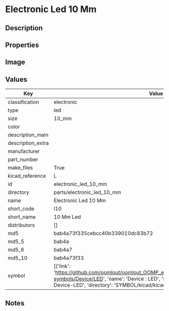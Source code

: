 # Electronic Led 10 Mm

## Description

## Properties


## Image


## Values

| Key | Value |
| --- | --- |
| classification | electronic |
| type | led |
| size | 10_mm |
| color |  |
| description_main |  |
| description_extra |  |
| manufacturer |  |
| part_number |  |
| make_files | True |
| kicad_reference | L |
| id | electronic_led_10_mm |
| directory | parts/electronic_led_10_mm |
| name | Electronic Led 10 Mm |
| short_code | l10 |
| short_name | 10 Mm Led |
| distributors | [] |
| md5 | bab4a73f335cebcc40b339010dc83b72 |
| md5_5 | bab4a |
| md5_6 | bab4a7 |
| md5_10 | bab4a73f33 |
| symbol | [{'link': 'https://github.com/oomlout/oomlout_OOMP_eda_V2/tree/main/SYMBOL/kicad/kicad-symbols/Device/LED', 'name': 'Device : LED', 'id': 'SYMBOL-kicad-kicad-symbols-Device-LED', 'directory': 'SYMBOL/kicad/kicad-symbols/Device/LED/'}] |

## Notes

